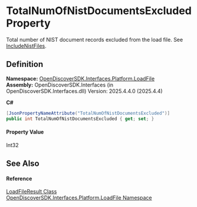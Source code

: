 # TotalNumOfNistDocumentsExcluded Property


Total number of NIST document records excluded from the load file. See <a href="083381c6-6516-6ea2-6ebd-bfdb5fbad0f3">IncludeNistFiles</a>.



## Definition
**Namespace:** <a href="64ba929d-e4db-0192-acbb-9e65aff4a599">OpenDiscoverSDK.Interfaces.Platform.LoadFile</a>  
**Assembly:** OpenDiscoverSDK.Interfaces (in OpenDiscoverSDK.Interfaces.dll) Version: 2025.4.4.0 (2025.4.4)

**C#**
``` C#
[JsonPropertyNameAttribute("TotalNumOfNistDocumentsExcluded")]
public int TotalNumOfNistDocumentsExcluded { get; set; }
```



#### Property Value
Int32

## See Also


#### Reference
<a href="e4ae457a-c5e8-3831-5312-f9f0c16f130a">LoadFileResult Class</a>  
<a href="64ba929d-e4db-0192-acbb-9e65aff4a599">OpenDiscoverSDK.Interfaces.Platform.LoadFile Namespace</a>  
